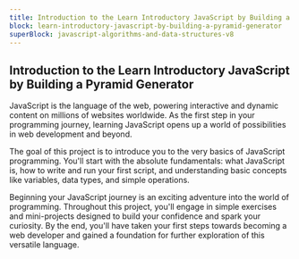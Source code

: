 ```yaml
---
title: Introduction to the Learn Introductory JavaScript by Building a Pyramid Generator
block: learn-introductory-javascript-by-building-a-pyramid-generator
superBlock: javascript-algorithms-and-data-structures-v8
---
```


## Introduction to the Learn Introductory JavaScript by Building a Pyramid Generator

JavaScript is the language of the web, powering interactive and dynamic content on millions of websites worldwide. As the first step in your programming journey, learning JavaScript opens up a world of possibilities in web development and beyond.

The goal of this project is to introduce you to the very basics of JavaScript programming. You'll start with the absolute fundamentals: what JavaScript is, how to write and run your first script, and understanding basic concepts like variables, data types, and simple operations.

Beginning your JavaScript journey is an exciting adventure into the world of programming. Throughout this project, you'll engage in simple exercises and mini-projects designed to build your confidence and spark your curiosity. By the end, you'll have taken your first steps towards becoming a web developer and gained a foundation for further exploration of this versatile language.
